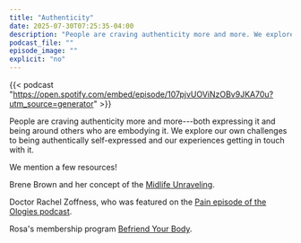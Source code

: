 ```yaml
---
title: "Authenticity"
date: 2025-07-30T07:25:35-04:00
description: "People are craving authenticity more and more. We explore our own challenges to being authentically self-expressed and our experiences getting in touch with it."
podcast_file: ""
episode_image: ""
explicit: "no"
---
```


{{< podcast "https://open.spotify.com/embed/episode/107pjvUOViNzOBv9JKA70u?utm_source=generator" >}}

People are craving authenticity more and more---both expressing it and being
around others who are embodying it. We explore our own challenges to being
authentically self-expressed and our experiences getting in touch with it.

We mention a few resources\!

Brene Brown and her concept of
the
[Midlife Unraveling](https://brenebrown.com/articles/2018/05/24/the-midlife-unraveling/).

Doctor Rachel Zoffness, who was featured on the
[Pain episode of the Ologies podcast](https://www.alieward.com/ologies/dolorology).

Rosa's membership
program [Befriend Your Body](https://www.therosatechnique.com/membership).
